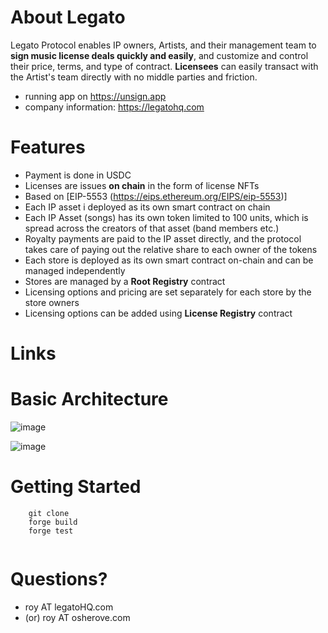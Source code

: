 # About Legato
Legato Protocol enables IP owners, Artists, and their management team to **sign music license deals quickly and easily**, and customize and control their price, terms, and type of contract. **Licensees** can easily transact with the Artist's team directly with no middle parties and friction.
- running app on https://unsign.app
- company information: https://legatohq.com

# Features 
- Payment is done in USDC
- Licenses are issues **on chain** in the form of license NFTs
- Based on [EIP-5553 (https://eips.ethereum.org/EIPS/eip-5553)]
- Each IP asset i deployed as its own smart contract on chain
- Each IP Asset (songs) has its own token limited to 100 units, which is spread across the creators of that asset (band members etc.)
- Royalty payments are paid to the IP asset directly, and the protocol takes care of paying out the relative share to each owner of the tokens
- Each store is deployed as its own smart contract on-chain and can be managed independently
- Stores are managed by a **Root Registry** contract
- Licensing options and pricing are set separately for each store by the store owners
- Licensing options can be added using **License Registry** contract

# Links 

# Basic Architecture
  
  ![image](https://github.com/LegatoHQ/legato-core-contracts/assets/575051/85112b25-7e3a-4fcc-a8bc-182227aeb633)

  ![image](https://github.com/LegatoHQ/legato-core-contracts/assets/575051/c69636a7-0dda-491c-be38-b926e28dc17a)

# Getting Started

```
    git clone 
    forge build
    forge test


```

# Questions?
- roy AT legatoHQ.com 
- (or) roy AT osherove.com

